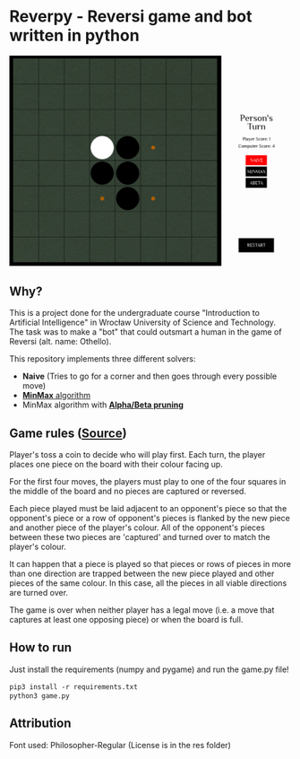 # Reverpy - Reversi game and bot written in python

![](pictures/gameplay.png)

## Why?

This is a project done for the undergraduate course "Introduction to Artificial Intelligence" in Wrocław University of Science and Technology. The task was to make a "bot" that could outsmart a human in the game of Reversi (alt. name: Othello). 

This repository implements three different solvers:

- **Naive** (Tries to go for a corner and then goes through every possible move)
- [**MinMax** algorithm](https://en.wikipedia.org/wiki/Minimax)
- MinMax algorithm with [**Alpha/Beta pruning**](https://en.wikipedia.org/wiki/Alpha%E2%80%93beta_pruning)

## Game rules ([Source](https://www.mastersofgames.com/rules/reversi-othello-rules.htm))

Player's toss a coin to decide who will play first. Each turn, the player places one piece on the board with their colour facing up.

For the first four moves, the players must play to one of the four squares in the middle of the board and no pieces are captured or reversed.

Each piece played must be laid adjacent to an opponent's piece so that the opponent's piece or a row of opponent's pieces is flanked by the new piece and another piece of the player's colour. All of the opponent's pieces between these two pieces are 'captured' and turned over to match the player's colour.

It can happen that a piece is played so that pieces or rows of pieces in more than one direction are trapped between the new piece played and other pieces of the same colour. In this case, all the pieces in all viable directions are turned over.

The game is over when neither player has a legal move (i.e. a move that captures at least one opposing piece) or when the board is full.

## How to run

Just install the requirements (numpy and pygame) and run the game.py file!

```
pip3 install -r requirements.txt
python3 game.py
```

## Attribution
Font used: Philosopher-Regular (License is in the res folder)
